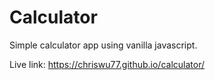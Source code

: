 # Calculator

Simple calculator app using vanilla javascript.

Live link: https://chriswu77.github.io/calculator/
